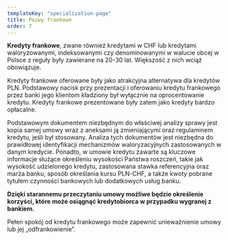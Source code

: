 ```yaml
---
templateKey: "specialization-page"
title: Pozwy frankowe
order: 7
---
```


**Kredyty frankowe**, zwane również kredytami w CHF lub kredytami waloryzowanymi, indeksowanymi czy denominowanymi w walucie obcej w Polsce z reguły były zawierane na 20-30 lat. Większość z nich wciąż obowiązuje.

Kredyty frankowe oferowane były jako atrakcyjna alternatywa dla kredytów PLN. Podstawowy nacisk przy prezentacji i oferowaniu kredytu frankowego przez banki jego klientom kładziony był wyłącznie na oprocentowanie kredytu. Kredyty frankowe prezentowane były zatem jako kredyty bardzo opłacalne.

Podstawowym dokumentem niezbędnym do właściwej analizy sprawy jest kopia samej umowy wraz z aneksami ją zmieniającymi oraz regulaminem kredytu, jeśli był stosowany. Analiza tych dokumentów jest niezbędna do prawidłowej identyfikacji mechanizmów waloryzacyjnych zastosowanych w danym kredycie. Ponadto, w umowie kredytu zawarte są kluczowe informacje służące określeniu wysokości Państwa roszczeń, takie jak wysokość udzielonego kredytu, zastosowana stawka referencyjna oraz marża banku, sposób określania kursu PLN-CHF, a także kwoty pobrane tytułem czynności bankowych lub dodatkowych usług banku.

**Dzięki starannemu przeczytaniu umowy możliwe będzie określenie korzyści, które może osiągnąć kredytobiorca w przypadku wygranej z bankiem.**

Pełen spokój od kredytu frankowego może zapewnić unieważnienie umowy lub jej „odfrankowienie”.
